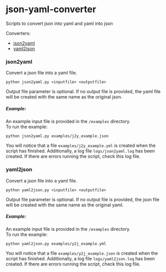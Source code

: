 # json-yaml-converter
Scripts to convert json into yaml and yaml into json

Converters:
 - [json2yaml](https://github.com/ecaldwe1/file-type-converters/tree/master#json2yaml)
 - [yaml2json](https://github.com/ecaldwe1/file-type-converters/tree/master#yaml2json)

### json2yaml
Convert a json file into a yaml file. 

`python json2yaml.py <inputfile> <outputfile>`

Output file parameter is optional. If no output file is provided, the yaml file will be created with the same name as the original json.

##### Example:
An example input file is provided in the `/examples` directory.  
To run the example:

`python json2yaml.py examples/j2y_example.json`

You will notice that a file `examples/j2y_example.yml` is created when the script has finished. Additionally, a log file `logs/json2yaml.log` has been created. If there are errors running the script, check this log file.


### yaml2json
Convert a json file into a yaml file.

`python yaml2json.py <inputfile> <outputfile>`

Output file parameter is optional. If no output file is provided, the json file will be created with the same name as the original yaml.

##### Example:
An example input file is provided in the `/examples` directory.  
To run the example:

`python yaml2json.py examples/y2j_example.yml`

You will notice that a file `examples/y2j_example.json` is created when the script has finished. Additionally, a log file `logs/yaml2json.log` has been created. If there are errors running the script, check this log file.
